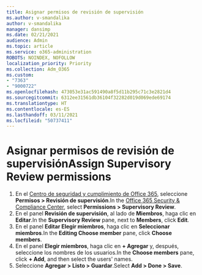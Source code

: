 ```yaml
---
title: Asignar permisos de revisión de supervisión
ms.author: v-smandalika
author: v-smandalika
manager: dansimp
ms.date: 02/21/2021
audience: Admin
ms.topic: article
ms.service: o365-administration
ROBOTS: NOINDEX, NOFOLLOW
localization_priority: Priority
ms.collection: Adm_O365
ms.custom:
- "7363"
- "9000722"
ms.openlocfilehash: 473053e31ac591490a8f5d11b295c71c3e2821d4
ms.sourcegitcommit: 6312ee31561db36104f32282d019d069ede69174
ms.translationtype: HT
ms.contentlocale: es-ES
ms.lasthandoff: 03/11/2021
ms.locfileid: "50737411"
---
```

# <a name="assign-supervisory-review-permissions"></a><span data-ttu-id="d2b81-102">Asignar permisos de revisión de supervisión</span><span class="sxs-lookup"><span data-stu-id="d2b81-102">Assign Supervisory Review permissions</span></span>

1. <span data-ttu-id="d2b81-103">En el [Centro de seguridad y cumplimiento de Office 365](https://sip.protection.office.com/homepage), seleccione **Permisos > Revisión de supervisión**.</span><span class="sxs-lookup"><span data-stu-id="d2b81-103">In the [Office 365 Security & Compliance Center](https://sip.protection.office.com/homepage), select **Permissions > Supervisory Review**.</span></span>
2. <span data-ttu-id="d2b81-104">En el panel **Revisión de supervisión**, al lado de **Miembros**, haga clic en **Editar**.</span><span class="sxs-lookup"><span data-stu-id="d2b81-104">In the **Supervisory Review** pane, next to **Members**, click **Edit**.</span></span>
3. <span data-ttu-id="d2b81-105">En el panel **Editar Elegir miembros**, haga clic en **Seleccionar miembros**.</span><span class="sxs-lookup"><span data-stu-id="d2b81-105">In the **Editing Choose member** pane, click **Choose members**.</span></span>
4. <span data-ttu-id="d2b81-106">En el panel **Elegir miembros**, haga clic en **+ Agregar** y, después, seleccione los nombres de los usuarios.</span><span class="sxs-lookup"><span data-stu-id="d2b81-106">In the **Choose members** pane, click **+ Add**, and then select the users' names.</span></span>
5. <span data-ttu-id="d2b81-107">Seleccione **Agregar > Listo > Guardar**.</span><span class="sxs-lookup"><span data-stu-id="d2b81-107">Select **Add > Done > Save**.</span></span>